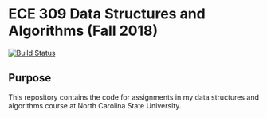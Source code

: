 # ECE 309 Data Structures and Algorithms (Fall 2018)
[![Build Status](https://travis-ci.com/gavinaboulhosn/ece309-fall18-gnaboulh.svg?token=5xyCBy3iLtAw1t1LabhE&branch=master)](https://travis-ci.com/gavinaboulhosn/ece309-fall18-gnaboulh)

## Purpose
This repository contains the code for assignments in my data structures and algorithms course at North Carolina State University.  
